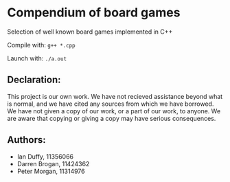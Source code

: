 Compendium of board games
=========================

Selection of well known board games implemented in C++

Compile with:
```g++ *.cpp```

Launch with:
```./a.out```

Declaration:
------------
This project is our own work. We have not recieved assistance beyond what is
normal, and we have cited any sources from which we have borrowed. We have
not given a copy of our work, or a part of our work, to anyone. We are aware
that copying or giving a copy may have serious consequences.

Authors:
---------

 - Ian Duffy, 11356066
 - Darren Brogan, 11424362
 - Peter Morgan, 11314976


